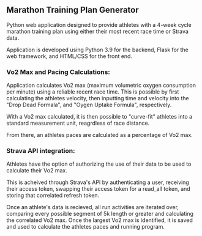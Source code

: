 ## Marathon Training Plan Generator

Python web application designed to provide athletes with a 4-week cycle marathon training plan using either their most recent race time or Strava data. 

Application is developed using Python 3.9 for the backend, Flask for the web framework, and HTML/CSS for the front end. 

### Vo2 Max and Pacing Calculations:

Application calculates Vo2 max (maximum volumetric oxygen consumption per minute) using a reliable recent race time. This is possible by first calculating the athletes velocity, then inputting time and velocity into the "Drop Dead Formala", and "Oygen Uptake Formula", respectively.

With a Vo2 max calculated, it is then possible to "curve-fit" athletes into a standard measurement unit, reagrdless of race distance. 

From there, an athletes paces are calculated as a percentage of Vo2 max.

### Strava API integration:

Athletes have the option of authorizing the use of their data to be used to calculate their Vo2 max. 

This is acheived through Strava's API by authenticating a user, receiving their access token, swapping their access token for a read_all token, and storing that correlated refresh token.

Once an athlete's data is recieved, all run activities are iterated over, comparing every possible segment of 5k length or greater and calculating the correlated Vo2 max. Once the largest Vo2 max is identified, it is saved and used to calculate the athletes paces and running program.